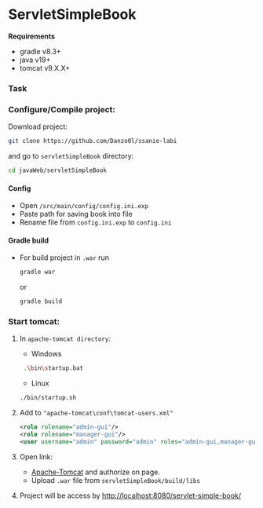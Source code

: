 # ServletSimpleBook

**Requirements**
- gradle v8.3+
- java v19+
- tomcat v9.X.X+

### Task

### Configure/Compile project:
Download project:
```bash
git clone https://github.com/Danzo0l/ssanie-labi
```
and go to `servletSimpleBook` directory:
```bash
cd javaWeb/servletSimpleBook
```

#### Config
- Open `/src/main/config/config.ini.exp`
- Paste path for saving book into file
- Rename file from `config.ini.exp` to `config.ini`

#### Gradle build
- For build project in `.war` run

    ```bash
    gradle war
    ```
    or 
    ```bash
    gradle build
    ```

### Start tomcat:
1. In `apache-tomcat directory`:  
   - Windows
   ```bash
    .\bin\startup.bat
    ```
   - Linux
   ```bash
   ./bin/startup.sh
    ```

2. Add to  `"apache-tomcat\conf\tomcat-users.xml"`
    ```xml  
    <role rolename="admin-gui"/>
    <role rolename="manager-gui"/>
    <user username="admin" password="admin" roles="admin-gui,manager-gui"/>
    ```

3. Open link:  
   - [Apache-Tomcat](http://localhost:8080/manager/html/) and authorize on page.  
   - Upload `.war` file from `servletSimpleBook/build/libs`  

4. Project will be access by [http://localhost:8080/servlet-simple-book/](http://localhost:8080/servlet-simple-book/)